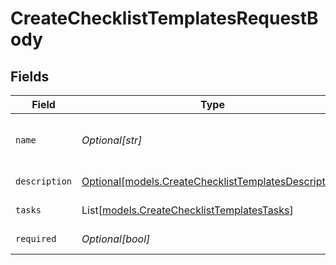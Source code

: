 # CreateChecklistTemplatesRequestBody


## Fields

| Field                                                                                                    | Type                                                                                                     | Required                                                                                                 | Description                                                                                              |
| -------------------------------------------------------------------------------------------------------- | -------------------------------------------------------------------------------------------------------- | -------------------------------------------------------------------------------------------------------- | -------------------------------------------------------------------------------------------------------- |
| `name`                                                                                                   | *Optional[str]*                                                                                          | :heavy_minus_sign:                                                                                       | Checklist template name (must be unique)                                                                 |
| `description`                                                                                            | [Optional[models.CreateChecklistTemplatesDescription]](../models/createchecklisttemplatesdescription.md) | :heavy_minus_sign:                                                                                       | Task description                                                                                         |
| `tasks`                                                                                                  | List[[models.CreateChecklistTemplatesTasks](../models/createchecklisttemplatestasks.md)]                 | :heavy_minus_sign:                                                                                       | Checklist's tasks                                                                                        |
| `required`                                                                                               | *Optional[bool]*                                                                                         | :heavy_minus_sign:                                                                                       | Checklist's tasks                                                                                        |